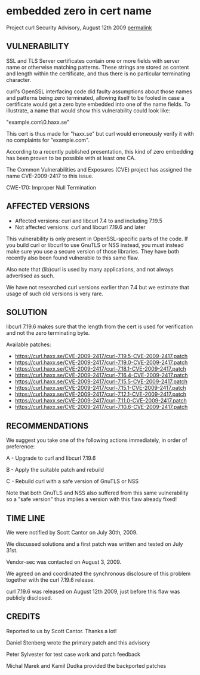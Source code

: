 embedded zero in cert name
==================================

Project curl Security Advisory, August 12th 2009
[permalink](https://curl.haxx.se/docs/CVE-2009-2417.html)

VULNERABILITY
-------------

SSL and TLS Server certificates contain one or more fields with server name
or otherwise matching patterns. These strings are stored as content and
length within the certificate, and thus there is no particular terminating
character.

curl's OpenSSL interfacing code did faulty assumptions about those names and
patterns being zero terminated, allowing itself to be fooled in case a
certificate would get a zero byte embedded into one of the name fields. To
illustrate, a name that would show this vulnerability could look like:

  "example.com\0.haxx.se"

This cert is thus made for "haxx.se" but curl would erroneously verify it
with no complaints for "example.com".

According to a recently published presentation, this kind of zero embedding
has been proven to be possible with at least one CA.

The Common Vulnerabilities and Exposures (CVE) project has assigned the name
CVE-2009-2417 to this issue.

CWE-170: Improper Null Termination

AFFECTED VERSIONS
-----------------

- Affected versions: curl and libcurl 7.4 to and including 7.19.5
- Not affected versions: curl and libcurl 7.19.6 and later

This vulnerability is only present in OpenSSL-specific parts of the code.
If you build curl or libcurl to use GnuTLS or NSS instead, you must instead
make sure you use a secure version of those libraries. They have both
recently also been found vulnerable to this same flaw.

Also note that (lib)curl is used by many applications, and not always
advertised as such.

We have not researched curl versions earlier than 7.4 but we estimate that
usage of such old versions is very rare.

SOLUTION
--------

libcurl 7.19.6 makes sure that the length from the cert is used for
verification and not the zero terminating byte.

Available patches:

- https://curl.haxx.se/CVE-2009-2417/curl-7.19.5-CVE-2009-2417.patch
- https://curl.haxx.se/CVE-2009-2417/curl-7.19.0-CVE-2009-2417.patch
- https://curl.haxx.se/CVE-2009-2417/curl-7.18.1-CVE-2009-2417.patch
- https://curl.haxx.se/CVE-2009-2417/curl-7.16.4-CVE-2009-2417.patch
- https://curl.haxx.se/CVE-2009-2417/curl-7.15.5-CVE-2009-2417.patch
- https://curl.haxx.se/CVE-2009-2417/curl-7.15.1-CVE-2009-2417.patch
- https://curl.haxx.se/CVE-2009-2417/curl-7.12.1-CVE-2009-2417.patch
- https://curl.haxx.se/CVE-2009-2417/curl-7.11.0-CVE-2009-2417.patch
- https://curl.haxx.se/CVE-2009-2417/curl-7.10.6-CVE-2009-2417.patch

RECOMMENDATIONS
---------------

We suggest you take one of the following actions immediately, in order of
preference:

 A - Upgrade to curl and libcurl 7.19.6

 B - Apply the suitable patch and rebuild

 C - Rebuild curl with a safe version of GnuTLS or NSS

Note that both GnuTLS and NSS also suffered from this same vulnerability so a
"safe version" thus implies a version with this flaw already fixed!

TIME LINE
---------

We were notified by Scott Cantor on July 30th, 2009.

We discussed solutions and a first patch was written and tested on July
31st.

Vendor-sec was contacted on August 3, 2009.

We agreed on and coordinated the synchronous disclosure of this problem
together with the curl 7.19.6 release.

curl 7.19.6 was released on August 12th 2009, just before this flaw was
publicly disclosed.

CREDITS
-------

Reported to us by Scott Cantor. Thanks a lot!

Daniel Stenberg wrote the primary patch and this advisory

Peter Sylvester for test case work and patch feedback

Michal Marek and Kamil Dudka provided the backported patches

